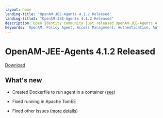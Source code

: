 ```yaml
---
layout: home
landing-title: "OpenAM-JEE-Agents 4.1.2 Released"
landing-title2: "OpenAM-JEE-Agents 4.1.2 Released"
description: Open Identity Community just released OpenAM-JEE-Agents 4.1.2
keywords: 'OpenAM, Policy Agent, Access Management, Authentication, Authorization, SSO, Single Sign On, Open Identity Platform, Release, Docker, OpenShift'
---
```

# OpenAM-JEE-Agents 4.1.2 Released
[Download](https://github.com/OpenIdentityPlatform/OpenAM-JEE-Agents/releases/tag/4.1.2)
## What's new
* Created Dockerfile to run agent in a container ([see](https://hub.docker.com/r/openidentityplatform/openam-j2ee-agent-tomcat))
* Fixed running in Apache TomEE

* Fixed other issues ([more details](https://github.com/OpenIdentityPlatform/OpenAM/compare/af3ab3fdee4e6277beecbf8a27600fe82f9d7cf6...9a5ec5fe18338da2342eafe34a9cbd15e85a9dfe))
